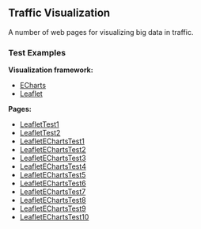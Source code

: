 ## Traffic Visualization

A number of web pages for visualizing big data in traffic.


### Test Examples

**Visualization framework:**

- [ECharts](http://echarts.baidu.com/)
- [Leaflet](https://leafletjs.com/)

**Pages:**

- [LeafletTest1](tests/LeafletTest1.html)
- [LeafletTest2](tests/LeafletTest2.html)
- [LeafletEChartsTest1](tests/LeafletEChartsTest1.html)
- [LeafletEChartsTest2](tests/LeafletEChartsTest2.html)
- [LeafletEChartsTest3](tests/LeafletEChartsTest3.html)
- [LeafletEChartsTest4](tests/LeafletEChartsTest4.html)
- [LeafletEChartsTest5](tests/LeafletEChartsTest5.html)
- [LeafletEChartsTest6](tests/LeafletEChartsTest6.html)
- [LeafletEChartsTest7](tests/LeafletEChartsTest7.html)
- [LeafletEChartsTest8](tests/LeafletEChartsTest8.html)
- [LeafletEChartsTest9](tests/LeafletEChartsTest9.html)
- [LeafletEChartsTest10](tests/LeafletEChartsTest10.html)
